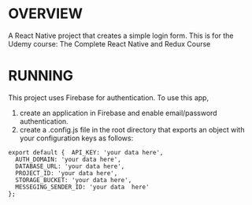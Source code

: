 # OVERVIEW

A React Native project that creates a simple login form. This is for the Udemy course: The Complete React Native and Redux Course

# RUNNING

This project uses Firebase for authentication. To use this app,

1. create an application in Firebase and enable email/password authentication.
2. create a .config.js file in the root directory that exports an object with your configuration keys as follows:

```
export default {  API_KEY: 'your data here',
  AUTH_DOMAIN: 'your data here',
  DATABASE_URL: 'your data here',
  PROJECT_ID: 'your data here',
  STORAGE_BUCKET: 'your data here',
  MESSEGING_SENDER_ID: 'your data  here'
};

```

